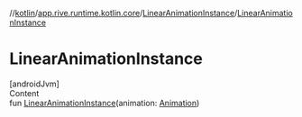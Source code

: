 //[kotlin](../../../index.md)/[app.rive.runtime.kotlin.core](../index.md)/[LinearAnimationInstance](index.md)/[LinearAnimationInstance](-linear-animation-instance.md)



# LinearAnimationInstance  
[androidJvm]  
Content  
fun [LinearAnimationInstance](-linear-animation-instance.md)(animation: [Animation](../-animation/index.md))  




